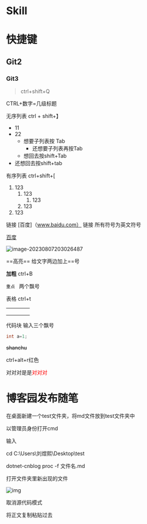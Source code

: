# Skill

# 快捷键 

## Git2

### Git3



> ctrl+shift+Q

CTRL+数字=几级标题

无序列表 ctrl + shift+】

- 11
- 22
  - 想要子列表按 Tab
    - 还想要子列表再按Tab
  - 想回去按shift+Tab
- 还想回去按shift+tab

有序列表 ctrl+shift+[

1. 123
   1. 123
      1. 123
   2. 123
2. 123

链接 [百度]（www.baidu.com） 链接  所有符号为英文符号

[百度](www.baidu.com)

![image-20230807203026487](D:\note\img\image-20230807203026487.png)



==高亮==  给文字两边加上==号

**加粗** ctrl+B

`重点 `   两个飘号

表格 ctrl+t

|      |      |      |      |
| ---- | ---- | ---- | ---- |
|      |      |      |      |
|      |      |      |      |
|      |      |      |      |

代码块 输入三个飘号

```c
int a=1;
```



~~shanchu~~

ctrl+alt+r红色

对对对是是<font color='red'>对对对</font>

# 博客园发布随笔

在桌面新建一个test文件夹，将md文件放到test文件夹中

以管理员身份打开cmd

输入

cd C:\Users\刘煜熙\Desktop\test

dotnet-cnblog proc -f 文件名.md

打开文件夹里新出现的文件

![img](D:\note\img\1691415923007-00f55e84-4e5b-457d-9c53-c5e420aa794d.png)

取消源代码模式

将正文复制粘贴过去


